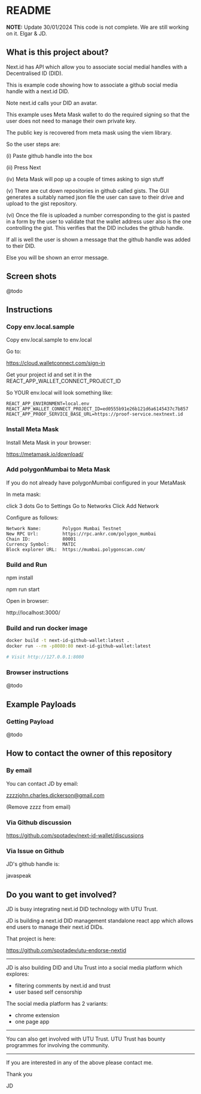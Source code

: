 # README

**NOTE:**  Update 30/01/2024 This code is not complete. We are still working on it. Elgar & JD.

## What is this project about?

Next.id has API which allow you to associate social medial handles with a Decentralised ID (DID).

This is example code showing how to associate a github social media handle with a next.id DID.

Note next.id calls your DID an avatar.

This example uses Meta Mask wallet to do the required signing so that the user does not need to
manage their own private key.

The public key is recovered from meta mask using the viem library.


So the user steps are:

(i) Paste github handle into the box

(ii) Press Next

(iv) Meta Mask will pop up a couple of times asking to sign stuff

(v) There are cut down repositories in github called gists.  The GUI generates a suitably named
    json file the user can save to their drive and upload to the gist repository.

(vi) Once the file is uploaded a number corresponding to the gist is pasted in a form by the user
     to validate that the wallet address user also is the one controlling the gist.  This verifies
     that the DID includes the github handle.

  If all is well the user is shown a message that the github handle was added to their DID.

  Else you will be shown an error message.

## Screen shots

@todo

## Instructions

### Copy env.local.sample

Copy env.local.sample to env.local

Go to:

  https://cloud.walletconnect.com/sign-in

Get your project id and set it in the REACT_APP_WALLET_CONNECT_PROJECT_ID

So YOUR env.local will look something like:

    REACT_APP_ENVIRONMENT=local.env
    REACT_APP_WALLET_CONNECT_PROJECT_ID=ed0555b91e26b121d6a6145437c7b857
    REACT_APP_PROOF_SERVICE_BASE_URL=https://proof-service.nextnext.id

### Install Meta Mask

Install Meta Mask in your browser:

  https://metamask.io/download/

### Add polygonMumbai to Meta Mask

If you do not already have polygonMumbai configured in your MetaMask

In meta mask:

  click 3 dots
  Go to Settings
  Go to Networks
  Click Add Network

Configure as follows:

    Network Name:        Polygon Mumbai Testnet
    New RPC Url:         https://rpc.ankr.com/polygon_mumbai
    Chain ID:            80001
    Currency Symbol:     MATIC
    Block explorer URL:  https://mumbai.polygonscan.com/

### Build and Run

npm install

npm run start

Open in browser:

  http://localhost:3000/

### Build and run docker image

```sh
docker build -t next-id-github-wallet:latest .
docker run --rm -p8080:80 next-id-github-wallet:latest

# Visit http://127.0.0.1:8080
```

### Browser instructions

@todo

## Example Payloads

### Getting Payload

@todo

## How to contact the owner of this repository

### By email

You can contact JD by email:

  zzzzjohn.charles.dickerson@gmail.com

(Remove zzzz from email)

### Via Github discussion

  https://github.com/spotadev/next-id-wallet/discussions


### Via Issue on Github

JD's github handle is:

javaspeak


## Do you want to get involved?

JD is busy integrating next.id DID technology with UTU Trust.

JD is building a next.id DID management standalone react app which allows end users to manage their next.id DIDs.

That project is here:

https://github.com/spotadev/utu-endorse-nextid

---

JD is also building DID and Utu Trust into a social media platform which explores:

* filtering comments by next.id and trust
* user based self censorship

The social media platform has 2 variants:

* chrome extension
* one page app

---

You can also get involved with UTU Trust.  UTU Trust has bounty programmes for involving the
community.

---

If you are interested in any of the above please contact me.

Thank you

JD
